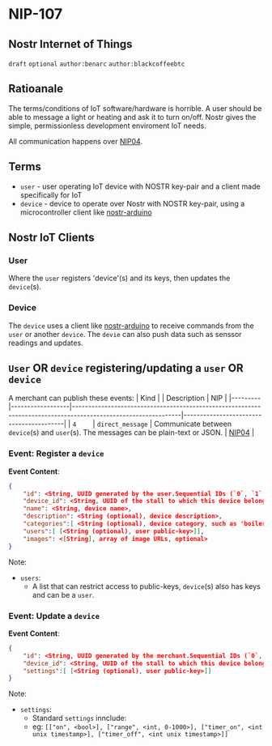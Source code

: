NIP-107
======

Nostr Internet of Things 
-----------------------------------

`draft` `optional` `author:benarc` `author:blackcoffeebtc`

## Ratioanale

The terms/conditions of IoT software/hardware is horrible. A user should be able to message a light or heating and ask it to turn on/off. Nostr gives the simple, permissionless development enviroment IoT needs.

All communication happens over [NIP04](https://github.com/nostr-protocol/nips/blob/master/04.md).

## Terms

- `user` - user operating IoT device with NOSTR key-pair and a client made specifically for IoT
- `device` - device to operate over Nostr with NOSTR key-pair, using a microcontroller client like <a href="https://github.com/lnbits/arduino-nostr">nostr-arduino</a>


## Nostr IoT Clients

### User

Where the `user` registers 'device'(s) and its keys, then updates the `device`(s).

### Device

The `device` uses a client like <a href="https://github.com/lnbits/arduino-nostr">nostr-arduino</a> to receive commands from the `user` or another `device`. 
The `devie` can also push data such as senssor readings and updates. 

## `User` OR `device` registering/updating a `user` OR `device`

A merchant can publish these events:
| Kind    |                  | Description                                                                                                   | NIP                                     |
|---------|------------------|---------------------------------------------------------------------------------------------------------------|-----------------------------------------|
| `4    ` | `direct_message` | Communicate between `device`(s) and `user`(s). The messages can be plain-text or JSON. | [NIP04](https://github.com/nostr-protocol/nips/blob/master/04.md) |


### Event: Register a `device`

**Event Content**:
```json
{
    "id": <String, UUID generated by the user.Sequential IDs (`0`, `1`, `2`...) are discouraged>,
    "device_id": <String, UUID of the stall to which this device belong to>,
    "name": <String, device name>,
    "description": <String (optional), device description>,
    "categories":[ <String (optional), device category, such as 'boiler'>],
    "users":[ [<String (optional), user public-key>]],
    "images": <[String], array of image URLs, optional>
}
```

Note:
 - `users`:
   - A list that can restrict access to public-keys, `device`(s) also has keys and can be a `user`.

### Event: Update a `device`

**Event Content**:
```json
{
    "id": <String, UUID generated by the merchant.Sequential IDs (`0`, `1`, `2`...) are discouraged>,
    "device_id": <String, UUID of the stall to which this device belong to>,
    "settings":[ [<String (optional), user public-key>]]
}
```

Note:
 - `settings`:
   - Standard `settings` innclude:
   - eg: `[["on", <bool>], ["range", <int, 0-1000>], ["timer_on", <int unix timestamp>], ["timer_off", <int unix timestamp>]]`
